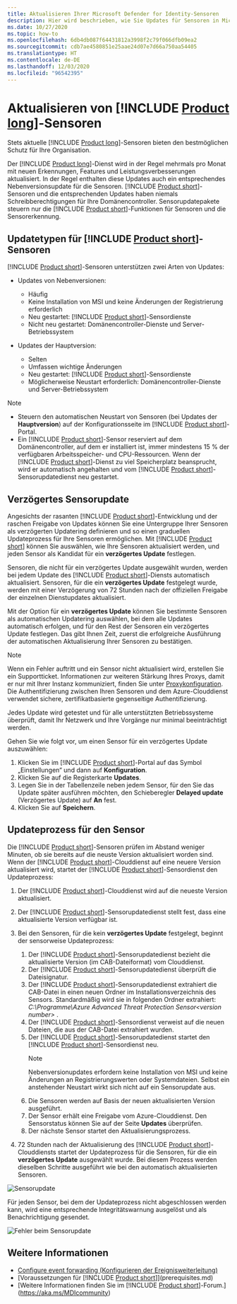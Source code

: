 ```yaml
---
title: Aktualisieren Ihrer Microsoft Defender for Identity-Sensoren
description: Hier wird beschrieben, wie Sie Updates für Sensoren in Microsoft Defender for Identity ausführen und verzögern.
ms.date: 10/27/2020
ms.topic: how-to
ms.openlocfilehash: 6db4db087f64431812a3998f2c79f066dfb09ea2
ms.sourcegitcommit: cdb7ae4580851e25aae24d07e7d66a750aa54405
ms.translationtype: HT
ms.contentlocale: de-DE
ms.lasthandoff: 12/03/2020
ms.locfileid: "96542395"
---
```

# <a name="update-product-long-sensors"></a>Aktualisieren von [!INCLUDE [Product long](includes/product-long.md)]-Sensoren

Stets aktuelle [!INCLUDE [Product long](includes/product-long.md)]-Sensoren bieten den bestmöglichen Schutz für Ihre Organisation.

Der [!INCLUDE [Product long](includes/product-long.md)]-Dienst wird in der Regel mehrmals pro Monat mit neuen Erkennungen, Features und Leistungsverbesserungen aktualisiert. In der Regel enthalten diese Updates auch ein entsprechendes Nebenversionsupdate für die Sensoren. [!INCLUDE [Product short](includes/product-short.md)]-Sensoren und die entsprechenden Updates haben niemals Schreibberechtigungen für Ihre Domänencontroller. Sensorupdatepakete steuern nur die [!INCLUDE [Product short](includes/product-short.md)]-Funktionen für Sensoren und die Sensorerkennung.

## <a name="product-short-sensor-update-types"></a>Updatetypen für [!INCLUDE [Product short](includes/product-short.md)]-Sensoren

[!INCLUDE [Product short](includes/product-short.md)]-Sensoren unterstützen zwei Arten von Updates:

- Updates von Nebenversionen:
  - Häufig
  - Keine Installation von MSI und keine Änderungen der Registrierung erforderlich
  - Neu gestartet: [!INCLUDE [Product short](includes/product-short.md)]-Sensordienste
  - Nicht neu gestartet: Domänencontroller-Dienste und Server-Betriebssystem

- Updates der Hauptversion:
  - Selten
  - Umfassen wichtige Änderungen
  - Neu gestartet: [!INCLUDE [Product short](includes/product-short.md)]-Sensordienste
  - Möglicherweise Neustart erforderlich: Domänencontroller-Dienste und Server-Betriebssystem

> [!NOTE]
>
> - Steuern den automatischen Neustart von Sensoren (bei Updates der **Hauptversion**) auf der Konfigurationsseite im [!INCLUDE [Product short](includes/product-short.md)]-Portal.
> - Ein [!INCLUDE [Product short](includes/product-short.md)]-Sensor reserviert auf dem Domänencontroller, auf dem er installiert ist, immer mindestens 15 % der verfügbaren Arbeitsspeicher- und CPU-Ressourcen. Wenn der [!INCLUDE [Product short](includes/product-short.md)]-Dienst zu viel Speicherplatz beansprucht, wird er automatisch angehalten und vom [!INCLUDE [Product short](includes/product-short.md)]-Sensorupdatedienst neu gestartet.

## <a name="delayed-sensor-update"></a>Verzögertes Sensorupdate

Angesichts der rasanten [!INCLUDE [Product short](includes/product-short.md)]-Entwicklung und der raschen Freigabe von Updates können Sie eine Untergruppe Ihrer Sensoren als verzögerten Updatering definieren und so einen graduellen Updateprozess für Ihre Sensoren ermöglichen. Mit [!INCLUDE [Product short](includes/product-short.md)] können Sie auswählen, wie Ihre Sensoren aktualisiert werden, und jeden Sensor als Kandidat für ein **verzögertes Update** festlegen.

Sensoren, die nicht für ein verzögertes Update ausgewählt wurden, werden bei jedem Update des [!INCLUDE [Product short](includes/product-short.md)]-Diensts automatisch aktualisiert. Sensoren, für die ein **verzögertes Update** festgelegt wurde, werden mit einer Verzögerung von 72 Stunden nach der offiziellen Freigabe der einzelnen Dienstupdates aktualisiert.

Mit der Option für ein **verzögertes Update** können Sie bestimmte Sensoren als automatischen Updatering auswählen, bei dem alle Updates automatisch erfolgen, und für den Rest der Sensoren ein verzögertes Update festlegen. Das gibt Ihnen Zeit, zuerst die erfolgreiche Ausführung der automatischen Aktualisierung Ihrer Sensoren zu bestätigen.

> [!NOTE]
> Wenn ein Fehler auftritt und ein Sensor nicht aktualisiert wird, erstellen Sie ein Supportticket. Informationen zur weiteren Stärkung Ihres Proxys, damit er nur mit Ihrer Instanz kommuniziert, finden Sie unter [Proxykonfiguration](configure-proxy.md).
Die Authentifizierung zwischen Ihren Sensoren und dem Azure-Clouddienst verwendet sichere, zertifikatbasierte gegenseitige Authentifizierung.

Jedes Update wird getestet und für alle unterstützten Betriebssysteme überprüft, damit Ihr Netzwerk und Ihre Vorgänge nur minimal beeinträchtigt werden.

Gehen Sie wie folgt vor, um einen Sensor für ein verzögertes Update auszuwählen:

1. Klicken Sie im [!INCLUDE [Product short](includes/product-short.md)]-Portal auf das Symbol „Einstellungen“ und dann auf **Konfiguration**.
1. Klicken Sie auf die Registerkarte **Updates**.
1. Legen Sie in der Tabellenzeile neben jedem Sensor, für den Sie das Update später ausführen möchten, den Schieberegler **Delayed update** (Verzögertes Update) auf **An** fest.
1. Klicken Sie auf **Speichern**.

## <a name="sensor-update-process"></a>Updateprozess für den Sensor

Die [!INCLUDE [Product short](includes/product-short.md)]-Sensoren prüfen im Abstand weniger Minuten, ob sie bereits auf die neuste Version aktualisiert worden sind. Wenn der [!INCLUDE [Product short](includes/product-short.md)]-Clouddienst auf eine neuere Version aktualisiert wird, startet der [!INCLUDE [Product short](includes/product-short.md)]-Sensordienst den Updateprozess:

1. Der [!INCLUDE [Product short](includes/product-short.md)]-Clouddienst wird auf die neueste Version aktualisiert.
1. Der [!INCLUDE [Product short](includes/product-short.md)]-Sensorupdatedienst stellt fest, dass eine aktualisierte Version verfügbar ist.
1. Bei den Sensoren, für die kein **verzögertes Update** festgelegt, beginnt der sensorweise Updateprozess:
    1. Der [!INCLUDE [Product short](includes/product-short.md)]-Sensorupdatedienst bezieht die aktualisierte Version (im CAB-Dateiformat) vom Clouddienst.
    1. Der [!INCLUDE [Product short](includes/product-short.md)]-Sensorupdatedienst überprüft die Dateisignatur.
    1. Der [!INCLUDE [Product short](includes/product-short.md)]-Sensorupdatedienst extrahiert die CAB-Datei in einen neuen Ordner im Installationsverzeichnis des Sensors. Standardmäßig wird sie in folgenden Ordner extrahiert: *C:\Programme\Azure Advanced Threat Protection Sensor\<version number>* .
    1. Der [!INCLUDE [Product short](includes/product-short.md)]-Sensordienst verweist auf die neuen Dateien, die aus der CAB-Datei extrahiert wurden.
    1. Der [!INCLUDE [Product short](includes/product-short.md)]-Sensorupdatedienst startet den [!INCLUDE [Product short](includes/product-short.md)]-Sensordienst neu.
        > [!NOTE]
        > Nebenversionupdates erfordern keine Installation von MSI und keine Änderungen an Registrierungswerten oder Systemdateien. Selbst ein anstehender Neustart wirkt sich nicht auf ein Sensorupdate aus.
    1. Die Sensoren werden auf Basis der neuen aktualisierten Version ausgeführt.
    1. Der Sensor erhält eine Freigabe vom Azure-Clouddienst. Den Sensorstatus können Sie auf der Seite **Updates** überprüfen.
    1. Der nächste Sensor startet den Aktualisierungsprozess.

1. 72 Stunden nach der Aktualisierung des [!INCLUDE [Product short](includes/product-short.md)]-Clouddiensts startet der Updateprozess für die Sensoren, für die ein **verzögertes Update** ausgewählt wurde. Bei diesem Prozess werden dieselben Schritte ausgeführt wie bei den automatisch aktualisierten Sensoren.

![Sensorupdate](media/sensor-update.png)

Für jeden Sensor, bei dem der Updateprozess nicht abgeschlossen werden kann, wird eine entsprechende Integritätswarnung ausgelöst und als Benachrichtigung gesendet.

![Fehler beim Sensorupdate](media/sensor-outdated.png)

## <a name="see-also"></a>Weitere Informationen

- [Configure event forwarding (Konfigurieren der Ereignisweiterleitung)](configure-event-forwarding.md)
- [Voraussetzungen für [!INCLUDE [Product short](includes/product-short.md)]](prerequisites.md)
- [Weitere Informationen finden Sie im [!INCLUDE [Product short](includes/product-short.md)]-Forum.](https://aka.ms/MDIcommunity)
